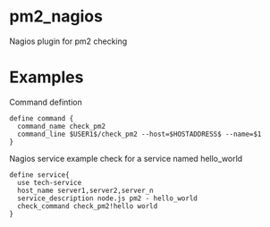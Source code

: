 pm2_nagios
==========

Nagios plugin for pm2 checking

# Examples

Command defintion

    define command {
      command_name check_pm2
      command_line $USER1$/check_pm2 --host=$HOSTADDRESS$ --name=$1
    }

Nagios service example check for a service named hello_world

    define service{
      use tech-service
      host_name server1,server2,server_n
      service_description node.js pm2 - hello_world
      check_command check_pm2!hello world
    }
